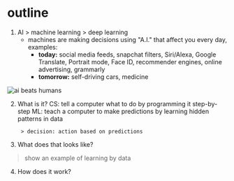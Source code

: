 # outline
1. AI > machine learning > deep learning
	- machines are making decisions using "A.I." that affect you every day, examples:
		- **today:** social media feeds, snapchat filters, Siri/Alexa, Google Translate, Portrait mode, Face ID, recommender engines, online advertising, grammarly
		- **tomorrow:** self-driving cars, medicine

![ai beats humans](https://i.ibb.co/4sdFz9L/Screenshot-2019-12-10-at-11-53-15-AM.png)

2. What is it?
	CS: tell a computer what to do by programming it step-by-step
	ML: teach a computer to make predictions by learning hidden patterns in data
	
		> decision: action based on predictions
		
3. What does that looks like?

> show an example of learning by data

4. How does it work?



<!--stackedit_data:
eyJoaXN0b3J5IjpbMTE3ODEyNjc1MiwtMTQ1NTgxMDkzOSwtMj
U4MTAzOTY3LC0xNTM0OTkwNjQ0LDIwNDAyOTc2MjJdfQ==
-->